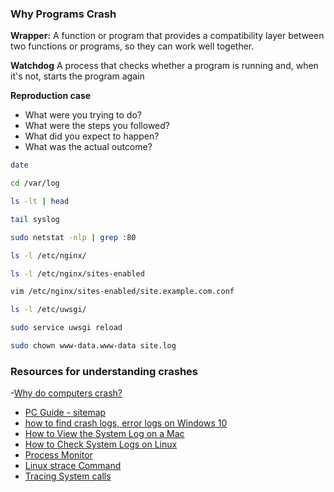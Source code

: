 ### Why Programs Crash

**Wrapper:** A function or program that provides a compatibility layer between two functions or programs,
so they can work well together.

**Watchdog** A process that checks whether a program is running and, when it's not, starts the program again

**Reproduction case**

- What were you trying to do?
- What were the steps you followed?
- What did you expect to happen?
- What was the actual outcome?

```bash
date

cd /var/log

ls -lt | head

tail syslog

sudo netstat -nlp | grep :80

ls -l /etc/nginx/

ls -l /etc/nginx/sites-enabled

vim /etc/nginx/sites-enabled/site.example.com.conf

ls -l /etc/uwsgi/

sudo service uwsgi reload

sudo chown www-data.www-data site.log

```

### Resources for understanding crashes

-[Why do computers crash?](https://www.scientificamerican.com/article/why-do-computers-crash/)

- [PC Guide - sitemap](https://www.pcguide.com/sitemap/)
- [how to find crash logs, error logs on Windows 10](https://www.digitalmastersmag.com/magazine/tip-of-the-day-how-to-find-crash-logs-on-windows-10/)
- [How to View the System Log on a Mac](https://www.howtogeek.com/356942/how-to-view-the-system-log-on-a-mac/)
- [How to Check System Logs on Linux](https://www.fosslinux.com/8984/how-to-check-system-logs-on-linux-complete-usage-guide.htm)
- [Process Monitor](https://learn.microsoft.com/en-us/sysinternals/downloads/procmon)
- [Linux strace Command](https://www.howtoforge.com/linux-strace-command/)
- [Tracing System calls](https://neurocline.github.io/dev/2015/05/24/Tracing-System-Calls.html)
